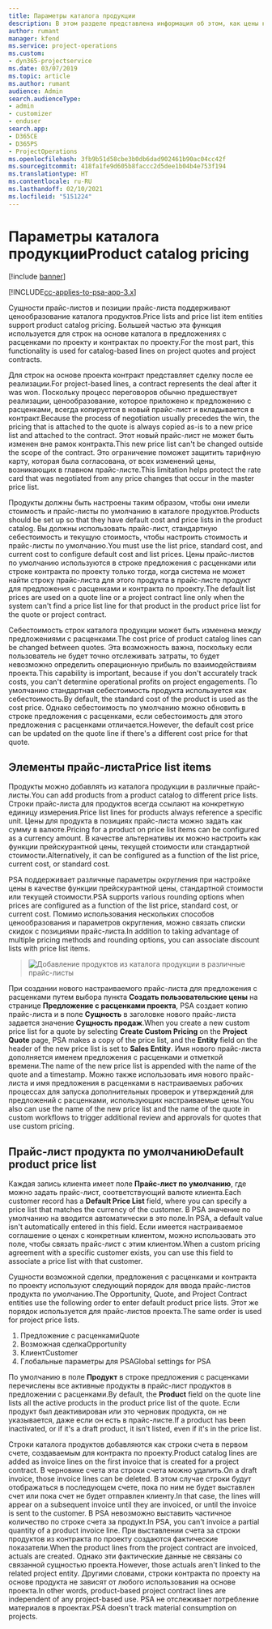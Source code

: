 ```yaml
---
title: Параметры каталога продукции
description: В этом разделе представлена информация об этом, как цены каталога продуктов работают в Dynamics 365 Project Service Automation (PSA).
author: rumant
manager: kfend
ms.service: project-operations
ms.custom:
- dyn365-projectservice
ms.date: 03/07/2019
ms.topic: article
ms.author: rumant
audience: Admin
search.audienceType:
- admin
- customizer
- enduser
search.app:
- D365CE
- D365PS
- ProjectOperations
ms.openlocfilehash: 3fb9b51d58cbe3b0db6dad902461b90ac04cc42f
ms.sourcegitcommit: 418fa1fe9d605b8faccc2d5dee1b04b4e753f194
ms.translationtype: HT
ms.contentlocale: ru-RU
ms.lasthandoff: 02/10/2021
ms.locfileid: "5151224"
---
```

# <a name="product-catalog-pricing"></a><span data-ttu-id="70e34-103">Параметры каталога продукции</span><span class="sxs-lookup"><span data-stu-id="70e34-103">Product catalog pricing</span></span> 

[!include [banner](../includes/psa-now-project-operations.md)]

[!INCLUDE[cc-applies-to-psa-app-3.x](../includes/cc-applies-to-psa-app-3x.md)]


<span data-ttu-id="70e34-104">Сущности прайс-листов и позиции прайс-листа поддерживают ценообразование каталога продуктов.</span><span class="sxs-lookup"><span data-stu-id="70e34-104">Price lists and price list item entities support product catalog pricing.</span></span> <span data-ttu-id="70e34-105">Большей частью эта функция используется для строк на основе каталога в предложениях с расценками по проекту и контрактах по проекту.</span><span class="sxs-lookup"><span data-stu-id="70e34-105">For the most part, this functionality is used for catalog-based lines on project quotes and project contracts.</span></span>

<span data-ttu-id="70e34-106">Для строк на основе проекта контракт представляет сделку после ее реализации.</span><span class="sxs-lookup"><span data-stu-id="70e34-106">For project-based lines, a contract represents the deal after it was won.</span></span> <span data-ttu-id="70e34-107">Поскольку процесс переговоров обычно предшествует реализации, ценообразование, которое приложено к предложению с расценками, всегда копируется в новый прайс-лист и вкладывается в контракт.</span><span class="sxs-lookup"><span data-stu-id="70e34-107">Because the process of negotiation usually precedes the win, the pricing that is attached to the quote is always copied as-is to a new price list and attached to the contract.</span></span> <span data-ttu-id="70e34-108">Этот новый прайс-лист не может быть изменен вне рамок контракта.</span><span class="sxs-lookup"><span data-stu-id="70e34-108">This new price list can't be changed outside the scope of the contract.</span></span> <span data-ttu-id="70e34-109">Это ограничение поможет защитить тарифную карту, которая была согласована, от всех изменений цены, возникающих в главном прайс-листе.</span><span class="sxs-lookup"><span data-stu-id="70e34-109">This limitation helps protect the rate card that was negotiated from any price changes that occur in the master price list.</span></span>

<span data-ttu-id="70e34-110">Продукты должны быть настроены таким образом, чтобы они имели стоимость и прайс-листы по умолчанию в каталоге продуктов.</span><span class="sxs-lookup"><span data-stu-id="70e34-110">Products should be set up so that they have default cost and price lists in the product catalog.</span></span> <span data-ttu-id="70e34-111">Вы должны использовать прайс-лист, стандартную себестоимость и текущую стоимость, чтобы настроить стоимость и прайс-листы по умолчанию.</span><span class="sxs-lookup"><span data-stu-id="70e34-111">You must use the list price, standard cost, and current cost to configure default cost and list prices.</span></span> <span data-ttu-id="70e34-112">Цены прайс-листов по умолчанию используются в строке предложения с расценками или строке контракта по проекту только тогда, когда система не может найти строку прайс-листа для этого продукта в прайс-листе продукт для предложения с расценками и контракта по проекту.</span><span class="sxs-lookup"><span data-stu-id="70e34-112">The default list prices are used on a quote line or a project contract line only when the system can't find a price list line for that product in the product price list for the quote or project contract.</span></span>

<span data-ttu-id="70e34-113">Себестоимость строк каталога продукции может быть изменена между предложениями с расценками.</span><span class="sxs-lookup"><span data-stu-id="70e34-113">The cost price of product catalog lines can be changed between quotes.</span></span> <span data-ttu-id="70e34-114">Эта возможность важна, поскольку если пользователь не будет точно отслеживать затраты, то будет невозможно определить операционную прибыль по взаимодействиям проекта.</span><span class="sxs-lookup"><span data-stu-id="70e34-114">This capability is important, because if you don't accurately track costs, you can't determine operational profits on project engagements.</span></span> <span data-ttu-id="70e34-115">По умолчанию стандартная себестоимость продукта используется как себестоимость.</span><span class="sxs-lookup"><span data-stu-id="70e34-115">By default, the standard cost of the product is used as the cost price.</span></span> <span data-ttu-id="70e34-116">Однако себестоимость по умолчанию можно обновить в строке предложения с расценками, если себестоимость для этого предложения с расценками отличается.</span><span class="sxs-lookup"><span data-stu-id="70e34-116">However, the default cost price can be updated on the quote line if there's a different cost price for that quote.</span></span>

## <a name="price-list-items"></a><span data-ttu-id="70e34-117">Элементы прайс-листа</span><span class="sxs-lookup"><span data-stu-id="70e34-117">Price list items</span></span>

<span data-ttu-id="70e34-118">Продукты можно добавлять из каталога продукции в различные прайс-листы.</span><span class="sxs-lookup"><span data-stu-id="70e34-118">You can add products from a product catalog to different price lists.</span></span> <span data-ttu-id="70e34-119">Строки прайс-листа для продуктов всегда ссылают на конкретную единицу измерения.</span><span class="sxs-lookup"><span data-stu-id="70e34-119">Price list lines for products always reference a specific unit.</span></span> <span data-ttu-id="70e34-120">Цены для продукта в позициях прайс-листа можно задать как сумму в валюте.</span><span class="sxs-lookup"><span data-stu-id="70e34-120">Pricing for a product on price list items can be configured as a currency amount.</span></span> <span data-ttu-id="70e34-121">В качестве альтернативы их можно настроить как функции прейскурантной цены, текущей стоимости или стандартной стоимости.</span><span class="sxs-lookup"><span data-stu-id="70e34-121">Alternatively, it can be configured as a function of the list price, current cost, or standard cost.</span></span>

<span data-ttu-id="70e34-122">PSA поддерживает различные параметры округления при настройке цены в качестве функции прейскурантной цены, стандартной стоимости или текущей стоимости.</span><span class="sxs-lookup"><span data-stu-id="70e34-122">PSA supports various rounding options when prices are configured as a function of the list price, standard cost, or current cost.</span></span> <span data-ttu-id="70e34-123">Помимо использования нескольких способов ценообразования и параметров округления, можно связать списки скидок с позициями прайс-листа.</span><span class="sxs-lookup"><span data-stu-id="70e34-123">In addition to taking advantage of multiple pricing methods and rounding options, you can associate discount lists with price list items.</span></span> 

> ![Добавление продуктов из каталога продукции в различные прайс-листы](media/basic-guide-16.png)

<span data-ttu-id="70e34-125">При создании нового настраиваемого прайс-листа для предложения с расценками путем выбора пункта **Создать пользовательские цены** на странице **Предложение с расценками проекта**, PSA создает копию прайс-листа и в поле **Сущность** в заголовке нового прайс-листа задается значение **Сущность продаж**.</span><span class="sxs-lookup"><span data-stu-id="70e34-125">When you create a new custom price list for a quote by selecting **Create Custom Pricing** on the **Project Quote** page, PSA makes a copy of the price list, and the **Entity** field on the header of the new price list is set to **Sales Entity**.</span></span> <span data-ttu-id="70e34-126">Имя нового прайс-листа дополняется именем предложения с расценками и отметкой времени.</span><span class="sxs-lookup"><span data-stu-id="70e34-126">The name of the new price list is appended with the name of the quote and a timestamp.</span></span> <span data-ttu-id="70e34-127">Можно также использовать имя нового прайс-листа и имя предложения в расценками в настраиваемых рабочих процессах для запуска дополнительных проверок и утверждений для предложений с расценками, использующих настраиваемые цены.</span><span class="sxs-lookup"><span data-stu-id="70e34-127">You also can use the name of the new price list and the name of the quote in custom workflows to trigger additional review and approvals for quotes that use custom pricing.</span></span>

 
## <a name="default-product-price-list"></a><span data-ttu-id="70e34-128">Прайс-лист продукта по умолчанию</span><span class="sxs-lookup"><span data-stu-id="70e34-128">Default product price list</span></span>
<span data-ttu-id="70e34-129">Каждая запись клиента имеет поле **Прайс-лист по умолчанию**, где можно задать прайс-лист, соответствующий валюте клиента.</span><span class="sxs-lookup"><span data-stu-id="70e34-129">Each customer record has a **Default Price List** field, where you can specify a price list that matches the currency of the customer.</span></span> <span data-ttu-id="70e34-130">В PSA значение по умолчанию на вводится автоматически в это поле.</span><span class="sxs-lookup"><span data-stu-id="70e34-130">In PSA, a default value isn't automatically entered in this field.</span></span> <span data-ttu-id="70e34-131">Если имеется настраиваемое соглашение о ценах с конкретным клиентом, можно использовать это поле, чтобы связать прайс-лист с этим клиентом.</span><span class="sxs-lookup"><span data-stu-id="70e34-131">When a custom pricing agreement with a specific customer exists, you can use this field to associate a price list with that customer.</span></span>

<span data-ttu-id="70e34-132">Сущности возможной сделки, предложения с расценками и контракта по проекту используют следующий порядок для ввода прайс-листов продукта по умолчанию.</span><span class="sxs-lookup"><span data-stu-id="70e34-132">The Opportunity, Quote, and Project Contract entities use the following order to enter default product price lists.</span></span> <span data-ttu-id="70e34-133">Этот же порядок используется для прайс-листов проекта.</span><span class="sxs-lookup"><span data-stu-id="70e34-133">The same order is used for project price lists.</span></span>

1.  <span data-ttu-id="70e34-134">Предложение с расценками</span><span class="sxs-lookup"><span data-stu-id="70e34-134">Quote</span></span>
2.  <span data-ttu-id="70e34-135">Возможная сделка</span><span class="sxs-lookup"><span data-stu-id="70e34-135">Opportunity</span></span>
3.  <span data-ttu-id="70e34-136">Клиент</span><span class="sxs-lookup"><span data-stu-id="70e34-136">Customer</span></span>
4.  <span data-ttu-id="70e34-137">Глобальные параметры для PSA</span><span class="sxs-lookup"><span data-stu-id="70e34-137">Global settings for PSA</span></span>

<span data-ttu-id="70e34-138">По умолчанию в поле **Продукт** в строке предложения с расценками перечислены все активные продукты в прайс-лист продуктов в предложении с расценками.</span><span class="sxs-lookup"><span data-stu-id="70e34-138">By default, the **Product** field on the quote line lists all the active products in the product price list of the quote.</span></span> <span data-ttu-id="70e34-139">Если продукт был деактивирован или это черновик продукта, он не указывается, даже если он есть в прайс-листе.</span><span class="sxs-lookup"><span data-stu-id="70e34-139">If a product has been inactivated, or if it's a draft product, it isn't listed, even if it's in the price list.</span></span> 

<span data-ttu-id="70e34-140">Строки каталога продуктов добавляются как строки счета в первом счете, создаваемым для контракта по проекту.</span><span class="sxs-lookup"><span data-stu-id="70e34-140">Product catalog lines are added as invoice lines on the first invoice that is created for a project contract.</span></span> <span data-ttu-id="70e34-141">В черновике счета эта строки счета можно удалить.</span><span class="sxs-lookup"><span data-stu-id="70e34-141">On a draft invoice, those invoice lines can be deleted.</span></span> <span data-ttu-id="70e34-142">В этом случае строки будут отображаться в последующем счете, пока по ним не будет выставлен счет или пока счет не будет отправлен клиенту.</span><span class="sxs-lookup"><span data-stu-id="70e34-142">In that case, the lines will appear on a subsequent invoice until they are invoiced, or until the invoice is sent to the customer.</span></span> <span data-ttu-id="70e34-143">В PSA невозможно выставить частичное количество по строке счета за продукт.</span><span class="sxs-lookup"><span data-stu-id="70e34-143">In PSA, you can't invoice a partial quantity of a product invoice line.</span></span> <span data-ttu-id="70e34-144">При выставлении счета за строки продуктов из контракта по проекту создаются фактические показатели.</span><span class="sxs-lookup"><span data-stu-id="70e34-144">When the product lines from the project contract are invoiced, actuals are created.</span></span> <span data-ttu-id="70e34-145">Однако эти фактические данные не связаны со связанной сущностью проекта.</span><span class="sxs-lookup"><span data-stu-id="70e34-145">However, those actuals aren't linked to the related project entity.</span></span> <span data-ttu-id="70e34-146">Другими словами, строки контракта по проекту на основе продукта не зависят от любого использования на основе проекта.</span><span class="sxs-lookup"><span data-stu-id="70e34-146">In other words, product-based project contract lines are independent of any project-based use.</span></span> <span data-ttu-id="70e34-147">PSA не отслеживает потребление материалов в проектах.</span><span class="sxs-lookup"><span data-stu-id="70e34-147">PSA doesn't track material consumption on projects.</span></span>
